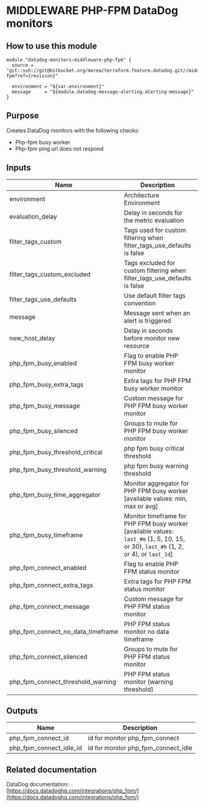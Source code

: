 # MIDDLEWARE PHP-FPM DataDog monitors

## How to use this module

```
module "datadog-monitors-middleware-php-fpm" {
  source = "git::ssh://git@bitbucket.org/morea/terraform.feature.datadog.git//middleware/php-fpm?ref={revision}"

  environment = "${var.environment}"
  message     = "${module.datadog-message-alerting.alerting-message}"
}

```

## Purpose

Creates DataDog monitors with the following checks:

- Php-fpm busy worker
- Php-fpm ping url does not respond

## Inputs

| Name | Description | Type | Default | Required |
|------|-------------|:----:|:-----:|:-----:|
| environment | Architecture Environment | string | - | yes |
| evaluation_delay | Delay in seconds for the metric evaluation | string | `15` | no |
| filter_tags_custom | Tags used for custom filtering when filter_tags_use_defaults is false | string | `*` | no |
| filter_tags_custom_excluded | Tags excluded for custom filtering when filter_tags_use_defaults is false | string | `` | no |
| filter_tags_use_defaults | Use default filter tags convention | string | `true` | no |
| message | Message sent when an alert is triggered | string | - | yes |
| new_host_delay | Delay in seconds before monitor new resource | string | `300` | no |
| php_fpm_busy_enabled | Flag to enable PHP FPM busy worker monitor | string | `true` | no |
| php_fpm_busy_extra_tags | Extra tags for PHP FPM busy worker monitor | list | `[]` | no |
| php_fpm_busy_message | Custom message for PHP FPM busy worker monitor | string | `` | no |
| php_fpm_busy_silenced | Groups to mute for PHP FPM busy worker monitor | map | `{}` | no |
| php_fpm_busy_threshold_critical | php fpm busy critical threshold | string | `90` | no |
| php_fpm_busy_threshold_warning | php fpm busy warning threshold | string | `80` | no |
| php_fpm_busy_time_aggregator | Monitor aggregator for PHP FPM busy worker [available values: min, max or avg] | string | `avg` | no |
| php_fpm_busy_timeframe | Monitor timeframe for PHP FPM busy worker [available values: `last_#m` (1, 5, 10, 15, or 30), `last_#h` (1, 2, or 4), or `last_1d`] | string | `last_10m` | no |
| php_fpm_connect_enabled | Flag to enable PHP FPM status monitor | string | `true` | no |
| php_fpm_connect_extra_tags | Extra tags for PHP FPM status monitor | list | `[]` | no |
| php_fpm_connect_message | Custom message for PHP FPM status monitor | string | `` | no |
| php_fpm_connect_no_data_timeframe | PHP FPM status monitor no data timeframe | string | `10` | no |
| php_fpm_connect_silenced | Groups to mute for PHP FPM status monitor | map | `{}` | no |
| php_fpm_connect_threshold_warning | PHP FPM status monitor (warning threshold) | string | `3` | no |

## Outputs

| Name | Description |
|------|-------------|
| php_fpm_connect_id | id for monitor php_fpm_connect |
| php_fpm_connect_idle_id | id for monitor php_fpm_connect_idle |

## Related documentation

DataDog documentation: [https://docs.datadoghq.com/integrations/php_fpm/](https://docs.datadoghq.com/integrations/php_fpm/)

